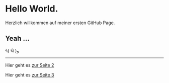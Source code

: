 # Hello World.

Herzlich willkommen auf meiner ersten GitHub Page.

## Yeah ...

٩( ᐛ )و

___
Hier geht es [zur Seite 2](Seite2)

Hier geht es [zur Seite 3](Seite3)
